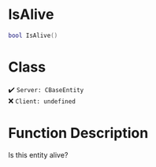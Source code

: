 # IsAlive
```lua
bool IsAlive()
```
# Class
✔️ `Server: CBaseEntity`  
❌ `Client: undefined`  

# Function Description
Is this entity alive?
